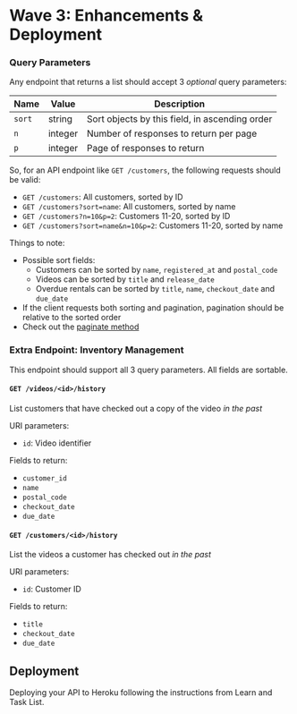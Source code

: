 # Wave 3: Enhancements & Deployment

### Query Parameters
Any endpoint that returns a list should accept 3 _optional_ query parameters:

| Name   | Value   | Description
|--------|---------|------------
| `sort` | string  | Sort objects by this field, in ascending order
| `n`    | integer | Number of responses to return per page
| `p`    | integer | Page of responses to return

So, for an API endpoint like `GET /customers`, the following requests should be valid:
- `GET /customers`: All customers, sorted by ID
- `GET /customers?sort=name`: All customers, sorted by name
- `GET /customers?n=10&p=2`: Customers 11-20, sorted by ID
- `GET /customers?sort=name&n=10&p=2`: Customers 11-20, sorted by name

Things to note:
- Possible sort fields:
  - Customers can be sorted by `name`, `registered_at` and `postal_code`
  - Videos can be sorted by `title` and `release_date`
  - Overdue rentals can be sorted by `title`, `name`, `checkout_date` and `due_date`
- If the client requests both sorting and pagination, pagination should be relative to the sorted order
- Check out the [paginate method](https://flask-sqlalchemy.palletsprojects.com/en/2.x/api/#flask_sqlalchemy.BaseQuery.paginate)

### Extra Endpoint: Inventory Management
This endpoint should support all 3 query parameters. All fields are sortable.


#### `GET /videos/<id>/history`
List customers that have checked out a copy of the video _in the past_

URI parameters:
- `id`: Video identifier

Fields to return:
- `customer_id`
- `name`
- `postal_code`
- `checkout_date`
- `due_date`


#### `GET /customers/<id>/history`
List the videos a customer has checked out _in the past_

URI parameters:
- `id`: Customer ID

Fields to return:
- `title`
- `checkout_date`
- `due_date`

## Deployment

Deploying your API to Heroku following the instructions from Learn and Task List.  


